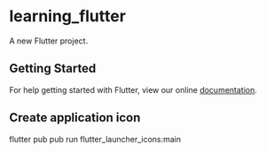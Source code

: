 # learning_flutter

A new Flutter project.

## Getting Started

For help getting started with Flutter, view our online
[documentation](https://flutter.io/).


## Create application icon
flutter pub pub run flutter_launcher_icons:main